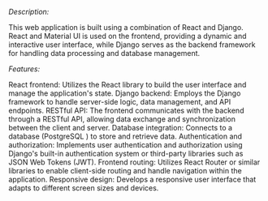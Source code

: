 *Description:* 

This web application is built using a combination of React and Django. React and Material UI is used on the frontend, providing a dynamic and interactive user interface, while Django serves as the backend framework for handling data processing and database management.

*Features:*

React frontend: Utilizes the React library to build the user interface and manage the application's state.
Django backend: Employs the Django framework to handle server-side logic, data management, and API endpoints.
RESTful API: The frontend communicates with the backend through a RESTful API, allowing data exchange and synchronization between the client and server.
Database integration: Connects to a database (PostgreSQL ) to store and retrieve data.
Authentication and authorization: Implements user authentication and authorization using Django's built-in authentication system or third-party libraries such as JSON Web Tokens (JWT).
Frontend routing: Utilizes React Router or similar libraries to enable client-side routing and handle navigation within the application.
Responsive design: Develops a responsive user interface that adapts to different screen sizes and devices.

